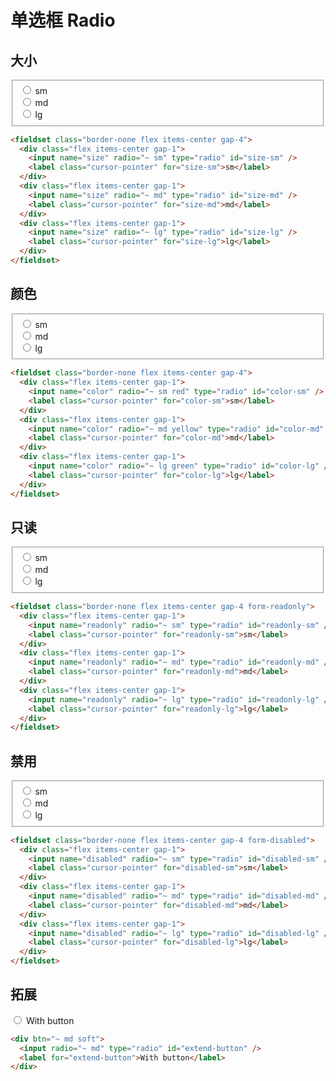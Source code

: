 # 单选框 Radio

## 大小

<fieldset class="border-none flex items-center gap-4">
  <div class="flex items-center gap-1">
    <input name="size" radio="~ sm" type="radio" id="size-sm" />
    <label class="cursor-pointer" for="size-sm">sm</label>
  </div>
  <div  class="flex items-center gap-1">
    <input name="size" radio="~ md" type="radio" id="size-md" />
    <label class="cursor-pointer" for="size-md">md</label>
  </div>
  <div  class="flex items-center gap-1">
    <input name="size" radio="~ lg" type="radio" id="size-lg" />
    <label class="cursor-pointer" for="size-lg">lg</label>
  </div>
</fieldset>

```html
<fieldset class="border-none flex items-center gap-4">
  <div class="flex items-center gap-1">
    <input name="size" radio="~ sm" type="radio" id="size-sm" />
    <label class="cursor-pointer" for="size-sm">sm</label>
  </div>
  <div class="flex items-center gap-1">
    <input name="size" radio="~ md" type="radio" id="size-md" />
    <label class="cursor-pointer" for="size-md">md</label>
  </div>
  <div class="flex items-center gap-1">
    <input name="size" radio="~ lg" type="radio" id="size-lg" />
    <label class="cursor-pointer" for="size-lg">lg</label>
  </div>
</fieldset>
```

## 颜色

<fieldset class="border-none flex items-center gap-4">
  <div class="flex items-center gap-1">
    <input name="color" radio="~ sm red" type="radio" id="color-sm" />
    <label class="cursor-pointer" for="color-sm">sm</label>
  </div>
  <div  class="flex items-center gap-1">
    <input name="color" radio="~ md yellow" type="radio" id="color-md" />
    <label class="cursor-pointer" for="color-md">md</label>
  </div>
  <div  class="flex items-center gap-1">
    <input name="color" radio="~ lg green" type="radio" id="color-lg" />
    <label class="cursor-pointer" for="color-lg">lg</label>
  </div>
</fieldset>

```html
<fieldset class="border-none flex items-center gap-4">
  <div class="flex items-center gap-1">
    <input name="color" radio="~ sm red" type="radio" id="color-sm" />
    <label class="cursor-pointer" for="color-sm">sm</label>
  </div>
  <div class="flex items-center gap-1">
    <input name="color" radio="~ md yellow" type="radio" id="color-md" />
    <label class="cursor-pointer" for="color-md">md</label>
  </div>
  <div class="flex items-center gap-1">
    <input name="color" radio="~ lg green" type="radio" id="color-lg" />
    <label class="cursor-pointer" for="color-lg">lg</label>
  </div>
</fieldset>
```

## 只读

<fieldset class="border-none flex items-center gap-4 form-readonly">
  <div class="flex items-center gap-1">
    <input name="readonly" radio="~ sm" type="radio" id="readonly-sm" />
    <label class="cursor-pointer" for="readonly-sm">sm</label>
  </div>
  <div  class="flex items-center gap-1">
    <input name="readonly" radio="~ md" type="radio" id="readonly-md" />
    <label class="cursor-pointer" for="readonly-md">md</label>
  </div>
  <div  class="flex items-center gap-1">
    <input name="readonly" radio="~ lg" type="radio" id="readonly-lg" />
    <label class="cursor-pointer" for="readonly-lg">lg</label>
  </div>
</fieldset>

```html
<fieldset class="border-none flex items-center gap-4 form-readonly">
  <div class="flex items-center gap-1">
    <input name="readonly" radio="~ sm" type="radio" id="readonly-sm" />
    <label class="cursor-pointer" for="readonly-sm">sm</label>
  </div>
  <div class="flex items-center gap-1">
    <input name="readonly" radio="~ md" type="radio" id="readonly-md" />
    <label class="cursor-pointer" for="readonly-md">md</label>
  </div>
  <div class="flex items-center gap-1">
    <input name="readonly" radio="~ lg" type="radio" id="readonly-lg" />
    <label class="cursor-pointer" for="readonly-lg">lg</label>
  </div>
</fieldset>
```

## 禁用

<fieldset class="border-none flex items-center gap-4 form-disabled">
  <div class="flex items-center gap-1">
    <input name="disabled" radio="~ sm" type="radio" id="disabled-sm" />
    <label class="cursor-pointer" for="disabled-sm">sm</label>
  </div>
  <div  class="flex items-center gap-1">
    <input name="disabled" radio="~ md" type="radio" id="disabled-md" />
    <label class="cursor-pointer" for="disabled-md">md</label>
  </div>
  <div  class="flex items-center gap-1">
    <input name="disabled" radio="~ lg" type="radio" id="disabled-lg" />
    <label class="cursor-pointer" for="disabled-lg">lg</label>
  </div>
</fieldset>

```html
<fieldset class="border-none flex items-center gap-4 form-disabled">
  <div class="flex items-center gap-1">
    <input name="disabled" radio="~ sm" type="radio" id="disabled-sm" />
    <label class="cursor-pointer" for="disabled-sm">sm</label>
  </div>
  <div class="flex items-center gap-1">
    <input name="disabled" radio="~ md" type="radio" id="disabled-md" />
    <label class="cursor-pointer" for="disabled-md">md</label>
  </div>
  <div class="flex items-center gap-1">
    <input name="disabled" radio="~ lg" type="radio" id="disabled-lg" />
    <label class="cursor-pointer" for="disabled-lg">lg</label>
  </div>
</fieldset>
```

## 拓展

<div btn="~ md soft">
  <input radio="~ md" type="radio" id="extend-button" />
  <label for="extend-button">With button</label>
</div>

```html
<div btn="~ md soft">
  <input radio="~ md" type="radio" id="extend-button" />
  <label for="extend-button">With button</label>
</div>
```
